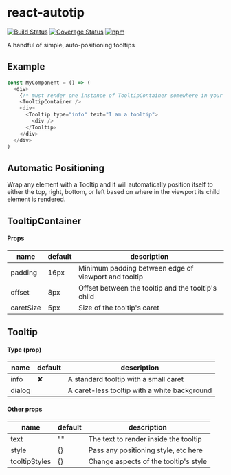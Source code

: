 # react-autotip

[![Build Status](https://travis-ci.org/meinstein/react-autotip.svg?branch=master)](https://travis-ci.org/meinstein/react-autotip)
[![Coverage Status](https://coveralls.io/repos/github/meinstein/react-autotip/badge.svg?branch=master)](https://coveralls.io/github/meinstein/react-autotip?branch=master)
[![npm](https://img.shields.io/npm/v/react-autotip.svg)](https://www.npmjs.com/package/react-autotip)

A handful of simple, auto-positioning tooltips

## Example

```js
const MyComponent = () => (
  <div>
    {/* must render one instance of TooltipContainer somewhere in your app */}
    <TooltipContainer />
    <div>
      <Tooltip type="info" text="I am a tooltip">
        <div />
      </Tooltip>
    </div>
  </div>
)
```

## Automatic Positioning

Wrap any element with a Tooltip and it will automatically position itself to either the top, right, bottom, or left based on where in the viewport its child element is rendered.

## TooltipContainer

#### Props
|   name         |     default    |    description                                                    |
|----------------|----------------|-------------------------------------------------------------------|
| padding        |        16px    | Minimum padding between edge of viewport and tooltip              |
| offset         |        8px     | Offset between the tooltip and the tooltip's child                |
| caretSize      |        5px     | Size of the tooltip's caret                                       |

## Tooltip

#### Type (prop)

|   name         |     default    |    description                                                    |
|----------------|----------------|-------------------------------------------------------------------|
| info           |       ✘        | A standard tooltip with a small caret                             |
| dialog         |                | A caret-less tooltip with a white background                      |

#### Other props

|   name         |     default    |    description                                                    |
|----------------|----------------|-------------------------------------------------------------------|
| text           |        ""      | The text to render inside the tooltip                             |
| style          |        {}      | Pass any positioning style, etc here                              |
| tooltipStyles  |        {}      | Change aspects of the tooltip's style                             |

